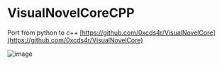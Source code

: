 # VisualNovelCoreCPP

Port from python to c++ [https://github.com/0xcds4r/VisualNovelCore](https://github.com/0xcds4r/VisualNovelCore)

![image](https://github.com/0xcds4r/VisualNovelCoreCPP/assets/32211521/ac589096-52c2-4e85-8d6e-5548f63647f6)
